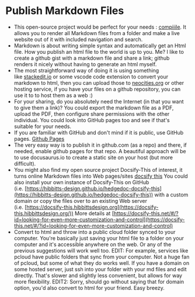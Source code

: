 # Publish Markdown Files

- This open-source project would be perfect for your needs : [compiiile](https://github.com/AlbanCrepel/compiiile). It allows you to render all Markdown files from a folder and make a live website out of it with included navigation and search.
- Markdown is about writing simple syntax and automatically get an Html file. How you publish an html file to the world is up to you. Me? I like to create a github gist with a markdown file and share a link; github renders it nicely without having to generate an html myself.
- The most straightforward way of doing it is using something like [stackedit.io](https://stackedit.io/) or some vscode code extension to convert your markdown to html, then you can upload those to [neocities.org](https://neocities.org/) or other hosting service, if you have your files on a github repository, you can use it to to host them as a web :)
- For your sharing, do you absolutely need the Internet (in that you want to give them a link)? You could export the markdown file as a PDF, upload the PDF, then configure share permissions with the other individual. You could look into GitHub pages too and see if that's suitable for your needs.
- If you are familiar with GitHub and don't mind if it is public, use GitHub pages. [Github Pages](https://www.markdownguide.org/tools/github-pages/)
- The very easy way is to publish it in github.com (as a repo) and there, if needed, enable github pages for that repo. A beautiful approach will be to use docusaurus.io to create a static site on your host (but more difficult).
- You might also find my open source project Docsify-This of interest, it turns online Markdown files into Web pages/sites [docsify this](https://docsify-this.net/) You could also install your own instance of Docsify-This on GitHub (i.e. [https://hibbitts-design.github.io/hedgedoc-docsify-this](https://hibbitts-design.github.io/hedgedoc-docsify-this)) with a custom domain or copy the files over to an existing Web server (i.e. [https://docsify-this.hibbittsdesign.org](https://docsify-this.hibbittsdesign.org/)) More details at [https://docsify-this.net/#/?id=looking-for-even-more-customization-and-control](https://docsify-this.net/#/?id=looking-for-even-more-customization-and-control)
- Convert to html and throw into a public cloud folder synced to your computer. You're basically just saving your html file to a folder on your computer and it's accessible anywhere on the web. Or any of the previous suggestions will work well too. EDIT: For example, services like pcloud have public folders that sync from your computer. Not a huge fan of pcloud, but some of what they do works well. If you have a domain on some hosted server, just ssh into your folder with your md files and edit directly. That's slower and slightly less convenient, but allows for way more flexibility. EDIT2: Sorry, should go without saying that for domain option, you'd also convert to html for your friend. Easy breezy.

